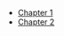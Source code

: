 <head>
  <link rel="stylesheet" type="text/css" href="styles.css">
</head>

- [Chapter 1](./chapter1.md#chapter-1)
- [Chapter 2](./chapter2.md#chapter-2)
